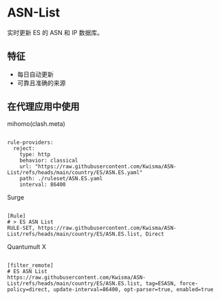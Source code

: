 
# ASN-List

实时更新 ES 的 ASN 和 IP 数据库。

## 特征

- 每日自动更新
- 可靠且准确的来源

## 在代理应用中使用

mihomo(clash.meta)

<pre><code class="language-javascript">
rule-providers:
  reject:
    type: http
    behavior: classical
    url: "https://raw.githubusercontent.com/Kwisma/ASN-List/refs/heads/main/country/ES/ASN.ES.yaml"
    path: ./ruleset/ASN.ES.yaml
    interval: 86400
</code></pre>

Surge

<pre><code class="language-javascript">
[Rule]
# > ES ASN List
RULE-SET, https://raw.githubusercontent.com/Kwisma/ASN-List/refs/heads/main/country/ES/ASN.ES.list, Direct
</code></pre>

Quantumult X

<pre><code class="language-javascript">
[filter_remote]
# ES ASN List
https://raw.githubusercontent.com/Kwisma/ASN-List/refs/heads/main/country/ES/ASN.ES.list, tag=ESASN, force-policy=direct, update-interval=86400, opt-parser=true, enabled=true
</code></pre>
